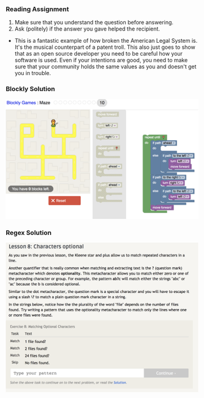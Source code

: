 ### Reading Assignment
1. Make sure that you understand the question before answering. 
2. Ask (politely) if the answer you gave helped the recipient. 

- This is a fantastic example of how broken the American Legal System is. It's the musical counterpart of a patent troll. This also just goes to show that as an open source developer you need to be careful how your software is used. Even if your intentions are good, you need to make sure that your community holds the same values as you and doesn't get you in trouble. 

### Blockly Solution
![blockly](Blockly.jpg) 
### Regex Solution
![regex](regex.jpg)